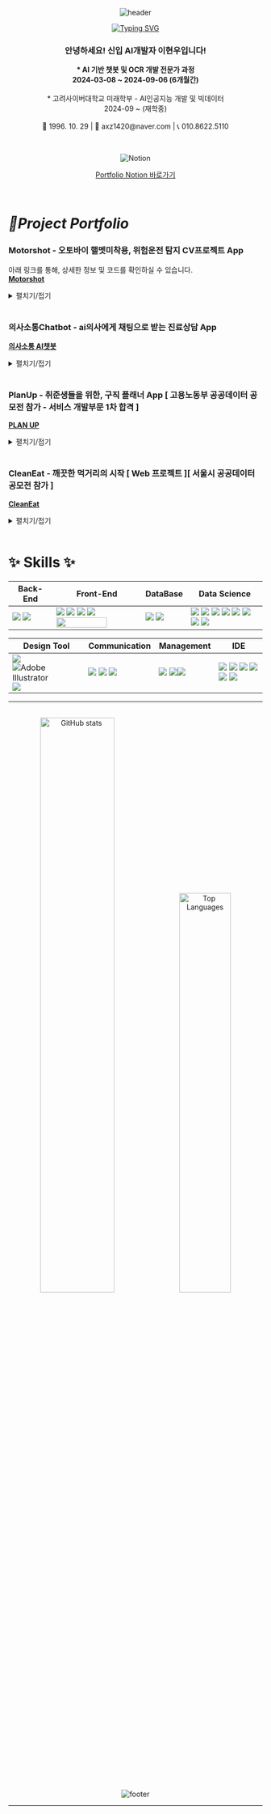<div align="center">
  
  ![header](https://capsule-render.vercel.app/api?type=waving&color=6994CDEE&text=&animation=twinkling&height=100)
  
</div>




<!-- ![Anurag's GitHub stats](https://github-readme-stats.vercel.app/api?username=2klips&show_icons=true&theme=radical) -->

<div align="center">
  
<a href="https://git.io/typing-svg"><img src="https://readme-typing-svg.demolab.com?font=Alkatra&color=58A6FF&size=35&pause=1000&center=true&vCenter=true&random=false&width=435&lines=Hello%2C+2klips's%20Github!" alt="Typing SVG" /></a>  

</div>

<div align="center">
  
### 안녕하세요! 신입 AI개발자 이현우입니다!

<p align="center">
  <strong>* AI 기반 챗봇 및 OCR 개발 전문가 과정</strong><br>
  <strong>2024-03-08 ~ 2024-09-06 (6개월간)</strong><br>
  <br>
  * 고려사이버대학교 미래학부 - AI인공지능 개발 및 빅데이터<br>
  2024-09 ~ (재학중)<br>
  <br>
  📅 1996. 10. 29 | 📧 axz1420@naver.com | 📞 010.8622.5110 
</p>

</div>

<br>

<div align="center">
  
![Notion](https://img.shields.io/badge/Notion-%23000000.svg?style=for-the-badge&logo=notion&logoColor=white)

[Portfolio Notion 바로가기](https://glowing-hardcover-f38.notion.site/ae343fb8391b42d485ab929327244aff?pvs=4)
</div>

<br>

  # *📌Project Portfolio*

### **Motorshot - 오토바이 핼멧미착용, 위험운전 탐지 CV프로젝트 App**
아래 링크를 통해, 상세한 정보 및 코드를 확인하실 수 있습니다.
<br>
**[Motorshot](https://github.com/2klips/MotorShot)**

<details>
   <summary>펼치기/접기</summary>
  
  > - Yolov8을 기반으로 학습한 분석 model
  > - 오토바이 운전자 이미지, 동영상 캡쳐등을 통해 Dataset 제작
  > - 동영상을 분석하여, 운전자의 헬멧 착용 여부, 위험운전(wheelie, danger conering..) 감지 
  > - React, Python ..
  
  https://github.com/2klips/MotorShot
  
  <br>
  
  <div align="center">
    
   ![image](https://github.com/user-attachments/assets/7180a8aa-7471-4042-b768-b36ff2c882d0)
   ![917ab1cda90918ceb58074243b46922f-7](https://github.com/user-attachments/assets/b312deed-7386-4a70-8c4b-abbc396d7fb3)
![917ab1cda90918ceb58074243b46922f-8](https://github.com/user-attachments/assets/13e9240b-7ba2-485b-b1a6-6b7561ad0750)
![917ab1cda90918ceb58074243b46922f-9](https://github.com/user-attachments/assets/7b4a2bf4-7150-4bee-b263-70494b5577d2)
![917ab1cda90918ceb58074243b46922f-10](https://github.com/user-attachments/assets/150c094a-9708-4b2d-98ae-b145a91114e9)
![917ab1cda90918ceb58074243b46922f-11](https://github.com/user-attachments/assets/b8a3b892-07b7-4ef8-abd8-a0fdca573484)
![917ab1cda90918ceb58074243b46922f-12](https://github.com/user-attachments/assets/1c42a12e-8434-4057-ac48-771190fa1651)
![917ab1cda90918ceb58074243b46922f-13](https://github.com/user-attachments/assets/8584455b-7592-469b-ae65-f44651e31e58)
![917ab1cda90918ceb58074243b46922f-14](https://github.com/user-attachments/assets/2b745df2-e2d5-41c7-82e2-12519adf75df)

  
  </div>

</details>

<br>

### **의사소통Chatbot - ai의사에게 채팅으로 받는 진료상담 App**
**[의사소통 AI챗봇](https://github.com/2klips/DoctorChatBot-front)**

<details>
   <summary>펼치기/접기</summary>
  
  > - GPT-NeoX 기반의 Polygloy-ko 모델을 사용, 파인튜닝을 진행한 자연어처리 ai챗봇 모델
  > - 채팅을 통해, 증상을 얘기하면 간단한 진료를 진행해주는 챗봇
  > - Android, React, Python ..
  
  https://github.com/2klips/DoctorChatBot-front
  
  <br>
  
  <div align="center">
    
   ![의사소통 - 기획서 초안 (1)](https://github.com/user-attachments/assets/f9f91e77-eb80-40d2-96bd-93290fb03247)
  
  </div>

</details>

<br>

### **PlanUp - 취준생들을 위한, 구직 플래너 App [ 고용노동부 공공데이터 공모전 참가 - 서비스 개발부문 1차 합격 ]**
**[PLAN UP](https://github.com/2klips/PlanUp_front)**  

<details>
   <summary>펼치기/접기</summary>
  
  > - 캘린더 기능을 통한 일정관리
  > - 구직사이트의 취업공고를 크롤링하여, 일정에 저장
  > - 자격증 시험 일정 Api를 통해 자격증 시험 검색 및 시험일정 등록
  > - Android, React, Python, Nodejs, FastApi
  
  <br>
  
  https://github.com/2klips/PlanUp_front
  
  <br>
  
  <div align="center">
    
   ![Planup_main](https://github.com/user-attachments/assets/4ff188da-f043-4f5f-b726-104a0ded24aa)
  
  </div>

</details>

<br>

### **CleanEat - 깨끗한 먹거리의 시작 [ Web 프로젝트 ][ 서울시 공공데이터 공모전 참가 ]**
**[CleanEat](https://github.com/2klips/CleanEat-web_project)**  

<details>
   <summary>펼치기/접기</summary>

  
  > - KaKaoMap을 기반으로, 음식점의 위생등급 및 모범음식점 확인서비스
  > - HTML + JavaScript 
  
  https://github.com/2klips/CleanEat-web_project
  
  <br>
  
  <div align="center">
    
  ![cleaneat_main](https://github.com/user-attachments/assets/839ffadf-d5e6-4ac1-93da-6c2ba4c52517)
  
  </div>
</details>





<br>

<h1>✨ Skills ✨</h1>

<p>  

  | Back-End | Front-End | DataBase | Data Science |
  | --- | --- | --- | --- |
  | <span><img src="https://img.shields.io/badge/node.js-6DA55F?style=flat&logo=node.js&logoColor=white"/></span> <span><img src="https://img.shields.io/badge/FastAPI-005571?style=flat&logo=fastapi"/></span> | <span><img src="https://img.shields.io/badge/HTML5-E34F26?style=flat&logo=html5&logoColor=white"/></span> <span><img src="https://img.shields.io/badge/CSS3-1572B6?style=flat&logo=css3&logoColor=white"/></span> <span><img src="https://img.shields.io/badge/JavaScript-F7DF1E?style=flat&logo=javascript&logoColor=black"/></span> <span><img src="https://img.shields.io/badge/React-61DAFB?style=flat&logo=react&logoColor=black"/></span> <span><img src="https://img.shields.io/badge/React_Native-20232A?style=flat&logo=react&logoColor=61DAFB" width="100" height="20"/></span> |  <span><img src="https://img.shields.io/badge/MySQL-4479A1?style=flat&logo=mysql&logoColor=white"/></span> <span><img src="https://img.shields.io/badge/MongoDB-%234ea94b.svg?style=flat&logo=mongodb&logoColor=white"/></span> | <span><img src="https://img.shields.io/badge/Python-3776AB?style=flat&logo=python&logoColor=white"/></span> <span><img src="https://img.shields.io/badge/Pandas-150458?style=flat&logo=pandas&logoColor=white"/></span>  <span><img src="https://img.shields.io/badge/Numpy-013243?style=flat&logo=numpy&logoColor=white"/></span>  <span><img src="https://img.shields.io/badge/scikit learn-F7931E?style=flat&logo=scikitlearn&logoColor=white"/></span> <span><img src="https://img.shields.io/badge/opencv-%23white.svg?style=flat&logo=opencv&logoColor=white"/></span> <span><img src="https://img.shields.io/badge/TensorFlow-%23FF6F00.svg?style=flat&logo=TensorFlow&logoColor=white"/></span> <span><img src="https://img.shields.io/badge/PyTorch-%23EE4C2C.svg?style=flat&logo=PyTorch&logoColor=white"/></span>  <span><img src="https://img.shields.io/badge/Keras-D00000?style=flat&logo=keras&logoColor=white"/></span> |
</p>

<p>
  
  | Design Tool | Communication | Management | IDE |
  | --- | --- | --- | --- |
  | <span><img src="https://img.shields.io/badge/adobe%20photoshop-08253c.svg?style=for-the-badge&logo=adobe%20photoshop&logoColor=37abff"/></span> <span>![Adobe Illustrator](https://img.shields.io/badge/adobe%20illustrator-%23FF9A00.svg?style=for-the-badge&logo=adobe%20illustrator&logoColor=white)</span> <span><img src="https://img.shields.io/badge/figma-F24E1E.svg?style=for-the-badge&logo=figma&logoColor=white" /></span> | <span><img src="https://img.shields.io/badge/Slack-4A154B?style=flat&logo=slack&logoColor=white"/></span> <span><img src="https://img.shields.io/badge/Zoom-2D8CFF?style=flat&logo=zoom&logoColor=white"/></span> <span><img src="https://img.shields.io/badge/Discord-5865F2?style=flat&logo=discord&logoColor=white"/></span> | <span><img src="https://img.shields.io/badge/git-F05032?style=flat&logo=git&logoColor=white"/></span> <span><img src="https://img.shields.io/badge/github-181717?style=flat&logo=github&logoColor=white"/></span><span><img src="https://img.shields.io/badge/npm-CB3837?style=flat&logo=npm&logoColor=white"/></span> | <span><img src="https://img.shields.io/badge/VisualStudioCode-007ACC?style=flat&logo=visualstudiocode&logoColor=white"/></span> <span><img src="https://img.shields.io/badge/PyCharm-8de86a?style=flat&logo=pycharm&logoColor=black"/></span> <img src="https://img.shields.io/badge/Sourcetree-0052CC.svg?style=round-square&logo=Sourcetree&logoColor=white"/></span> <span><img src="https://img.shields.io/badge/Postman-FF6C37.svg?style=round-square&logo=Postman&logoColor=white"/></span>  <span><img src="https://img.shields.io/badge/Jupyter-F37626.svg?style=round-square&logo=jupyter&logoColor=white"/></span> <span><img src="https://img.shields.io/badge/Google Colab-F9AB00.svg?style=round-square&logo=googlecolab&logoColor=white"/></span>
</p>

<hr>



<br>


<div align="center">
  <img src="https://github-readme-stats.vercel.app/api?username=2klips&theme=transparent&show_icons=true&&hide_border=true" alt="GitHub stats" style="width: 54%;" />
  <img src="https://github-readme-stats.vercel.app/api/top-langs/?username=2klips&layout=compact&theme=transparent&hide_border=true" alt="Top Languages" style="width: 45%;">
</div>

<p align="center">
  <img src="https://capsule-render.vercel.app/api?type=waving&color=0:ff7f50,100:1e90ff&height=100&section=footer" alt="footer" />
</p>

<hr>

<br>


